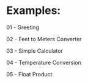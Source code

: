 # Examples:
01 - Greeting

02 - Feet to Meters Converter

03 - Simple Calculator

04 - Temperature Conversion

05 - Float Product
